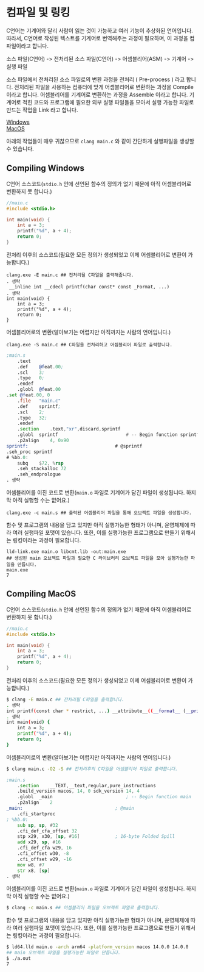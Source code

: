 # 컴파일 및 링킹

C언어는 기계어와 달리 사람이 읽는 것이 가능하고 여러 기능이 추상화된 언어입니다.
따라서, C언어로 작성된 텍스트를 기계어로 번역해주는 과정이 필요하며, 이 과정을 컴파일이라고 합니다.

소스 파일(C언어) -> 전처리된 소스 파일(C언어) -> 어셈블리어(ASM) -> 기계어 -> 실행 파일

소스 파일에서 전처리된 소스 파일로의 변환 과정을 전처리 ( Pre-process ) 라고 합니다.
전처리된 파일을 사용하는 컴퓨터에 맞게 어셈블리어로 변환하는 과정을 Compile 이라고 합니다.
어셈블리어를 기계어로 변환하는 과정을 Assemble 이라고 합니다.
기계어로 적힌 코드와 프로그램에 필요한 외부 실행 파일들을 모아서 실행 가능한 파일로 만드는 작업을 Link 라고 합니다.

[Windows](#compiling-windows) \
[MacOS](#compiling-macos)

아래의 작업들이 매우 귀찮으므로 `clang main.c` 와 같이 간단하게 실행파일을 생성할 수 있습니다.

## Compiling Windows

C언어 소스코드(`stdio.h` 안에 선언된 함수의 정의가 없기 때문에 아직 어셈블리어로 변환하지 못 합니다.)
```c
//main.c
#include <stdio.h>

int main(void) {
    int a = 3;
    printf("%d", a + 4);
    return 0;
}
```
전처리 이후의 소스코드(필요한 모든 정의가 생성되었고 이제 어셈블리어로 변환이 가능합니다.)
```console
clang.exe -E main.c ## 전처리될 C파일을 출력해줍니다.
. 생략
 __inline int __cdecl printf(char const* const _Format, ...)
. 생략
int main(void) {
    int a = 3;
    printf("%d", a + 4);
    return 0;
}
```
어셈블리어로의 변환(알아보기는 어렵지만 아직까지는 사람의 언어입니다.)
```console
clang.exe -S main.c ## C파일을 전처리하고 어셈블리어 파일로 출력합니다.
```
```asm
;main.s
	.text
	.def	@feat.00;
	.scl	3;
	.type	0;
	.endef
	.globl	@feat.00
.set @feat.00, 0
	.file	"main.c"
	.def	sprintf;
	.scl	2;
	.type	32;
	.endef
	.section	.text,"xr",discard,sprintf
	.globl	sprintf                         # -- Begin function sprintf
	.p2align	4, 0x90
sprintf:                                # @sprintf
.seh_proc sprintf
# %bb.0:
	subq	$72, %rsp
	.seh_stackalloc 72
	.seh_endprologue
. 생략
```
어셈블리어를 이진 코드로 변환(`main.o` 파일로 기계어가 담긴 파일이 생성됩니다. 하지막 아직 실행할 수는 없어요.)
```console
clang.exe -c main.s ## 출력된 어셈블리어 파일을 통해 오브젝트 파일을 생성합니다.
```
함수 및 프로그램의 내용을 담고 있지만 아직 실행가능한 형태가 아니며, 운영체제에 따라 여러 실행파일 포맷이 있습니다.
또한, 이를 실행가능한 프로그램으로 만들기 위해서는 링킹이라는 과정이 필요합니다.
```console
lld-link.exe main.o libcmt.lib -out:main.exe
## 생성된 main 오브젝트 파일과 필요한 C 라이브러리 오브젝트 파일을 모아 실행가능한 파일을 만듭니다. 
main.exe
7
```

## Compiling MacOS

C언어 소스코드(`stdio.h` 안에 선언된 함수의 정의가 없기 때문에 아직 어셈블리어로 변환하지 못 합니다.)
```c
//main.c
#include <stdio.h>

int main(void) {
    int a = 3;
    printf("%d", a + 4);
    return 0;
}
```
전처리 이후의 소스코드(필요한 모든 정의가 생성되었고 이제 어셈블리어로 변환이 가능합니다.)
```bash
$ clang -E main.c ## 전처리될 C파일을 출력합니다.
. 생략
int printf(const char * restrict, ...) __attribute__((__format__ (__printf__, 1, 2)));
. 생략
int main(void) {
    int a = 3;
    printf("%d", a + 4);
    return 0;
}
```
어셈블리어로의 변환(알아보기는 어렵지만 아직까지는 사람의 언어입니다.)
```bash
$ clang main.c -O2 -S ## 전처리후의 C파일을 어셈블리어 파일로 출력합니다.
```
```asm
;main.s
	.section	__TEXT,__text,regular,pure_instructions
	.build_version macos, 14, 0	sdk_version 14, 4
	.globl	_main                           ; -- Begin function main
	.p2align	2
_main:                                  ; @main
	.cfi_startproc
; %bb.0:
	sub	sp, sp, #32
	.cfi_def_cfa_offset 32
	stp	x29, x30, [sp, #16]             ; 16-byte Folded Spill
	add	x29, sp, #16
	.cfi_def_cfa w29, 16
	.cfi_offset w30, -8
	.cfi_offset w29, -16
	mov	w8, #7
	str	x8, [sp]
. 생략
```

어셈블리어를 이진 코드로 변환(`main.o` 파일로 기계어가 담긴 파일이 생성됩니다. 하지막 아직 실행할 수는 없어요.)
```bash
$ clang -c main.s ## 어셈블리어 파일을 오브젝트 파일로 출력합니다.
```

함수 및 프로그램의 내용을 담고 있지만 아직 실행가능한 형태가 아니며, 운영체제에 따라 여러 실행파일 포맷이 있습니다.
또한, 이를 실행가능한 프로그램으로 만들기 위해서는 링킹이라는 과정이 필요합니다.
```bash
$ ld64.lld main.o -arch arm64 -platform_version macos 14.0.0 14.0.0
## main 오브젝트 파일을 실행가능한 파일로 만듭니다.
$ ./a.out
7
```
